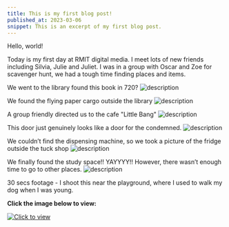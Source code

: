 ```yaml
---
title: This is my first blog post!
published_at: 2023-03-06
snippet: This is an excerpt of my first blog post.
---
```


Hello, world!

Today is my first day at RMIT digital media. I meet lots of new friends including Silvia, Julie and Juliet. I was in a group with Oscar and Zoe for scavenger hunt, we had a tough time finding places and items.

We went to the library found this book in 720?
![description](/static/W1S2/library.jpeg)


We found the flying paper cargo outside the library 
![description](/static/W1S2/paperlib.jpeg)


A group friendly directed us to the cafe "Little Bang"
![description](/static/W1S2/littlebang.jpeg)


This door just genuinely looks like a door for the condemned.
![description](/static/W1S2/door.jpeg)


We couldn’t find the dispensing machine, so we took a picture of the fridge outside the tuck shop
![description](/static/W1S2/fridge.jpeg)


We finally found the study space!! YAYYYY!! However, there wasn’t enough time to go to other places.
![description](/static/W1S2/computer.jpeg)


30 secs footage - I shoot this near the playground, where I used to walk my dog when I was young. 

**Click the image below to view:**

[![Click to view](https://img.youtube.com/vi/L5wy4IVtEyg/0.jpg)](https://www.youtube.com/watch?v=L5wy4IVtEyg)





